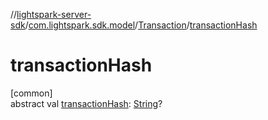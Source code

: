 //[lightspark-server-sdk](../../../index.md)/[com.lightspark.sdk.model](../index.md)/[Transaction](index.md)/[transactionHash](transaction-hash.md)

# transactionHash

[common]\
abstract val [transactionHash](transaction-hash.md): [String](https://kotlinlang.org/api/latest/jvm/stdlib/kotlin/-string/index.html)?
